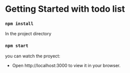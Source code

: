 # Getting Started with todo list

### `npm install`
In the project directory


### `npm start`
you can watch the proyect:
- Open http://localhost:3000 to view it in your browser.